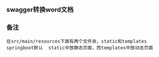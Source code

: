 ### swagger转换word文档






### 备注
```
在src/main/resources下面有两个文件夹，static和templates   
springboot默认  static中放静态页面，而templates中放动态页面
```